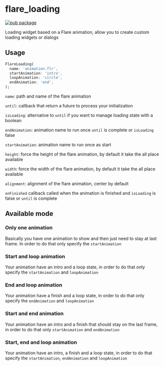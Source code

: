 # flare_loading

[![pub package](https://img.shields.io/pub/v/flare_loading.svg)](https://pub.dartlang.org/packages/flare_loading)

Loading widget based on a Flare animation, allow you to create custom loading widgets or dialogs

## Usage

```dart
FlareLoading(
  name: 'animation.flr', 
  startAnimation: 'intro',
  loopAnimation: 'circle',
  endAnimation: 'end',
);
```

`name`: path and name of the flare animation

`until`: callback that return a future to process your initialization

`isLoading`: alternative to `until` if you want to manage loading state with a boolean

`endAnimation`: animation name to run once `until` is complete or `isLoading` false

`startAnimation`: animation name to run once as start

`height`: force the height of the flare animation, by default it take the all place available

`width`: force the width of the flare animation, by default it take the all place available

`alignment`: alignment of the flare animation, center by default

`onFinished` callback called when the animation is finished and `isLoading` is false or `until` is complete

## Available mode

### Only one animation 
Basically you have one animation to show and then just need to stay at last frame. In order to do that only specify the `startAnimation` 

### Start and loop animation 
Your animation have an intro and a loop state, in order to do that only specify the `startAnimation` and `loopAnimation`

### End and loop animation 
Your animation have a finish and a loop state, in order to do that only specify the `endAnimation` and `loopAnimation`

### Start and end animation 
Your animation have an intro and a finish that should stay on the last frame, in order to do that only `startAnimation` and `endAnimation`

### Start, end and loop animation 
Your animation have an intro, a finish and a loop state, in order to do that specify the `startAnimation`, `endAnimation` and `loopAnimation`

